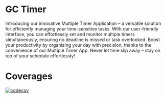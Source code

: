 # GC Timer

Introducing our innovative Multiple Timer Application – a versatile solution for efficiently managing your time-sensitive tasks. With our user-friendly interface, you can effortlessly set and monitor multiple timers simultaneously, ensuring no deadline is missed or task overlooked. Boost your productivity by organizing your day with precision, thanks to the convenience of our Multiple Timer App. Never let time slip away – stay on top of your schedule effortlessly!

# Coverages

[![codecov](https://codecov.io/gh/nggepe/gc-timer/graph/badge.svg?token=DH4WOSYS3E)](https://codecov.io/gh/nggepe/gc-timer)
